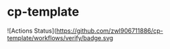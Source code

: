 # cp-template
![Actions Status](https://github.com/zwl906711886/cp-template/workflows/verify/badge.svg
